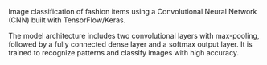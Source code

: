 Image classification of fashion items using a Convolutional Neural Network (CNN) built with TensorFlow/Keras.

The model architecture includes two convolutional layers with max-pooling, followed by a fully connected dense layer and a softmax output layer. It is trained to recognize patterns and classify images with high accuracy.